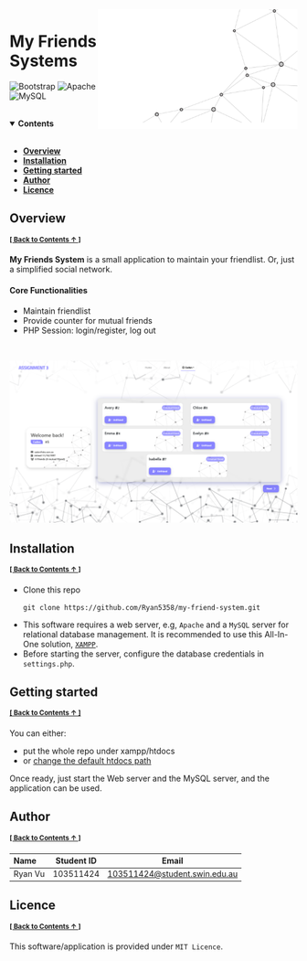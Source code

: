 <img align=right src="static/project-thumb.png" alt="project-thumb.png" width=350>

<h1>My Friends Systems</h1>

![Bootstrap](https://img.shields.io/badge/bootstrap-%238511FA.svg?style=for-the-badge&logo=bootstrap&logoColor=white) ![Apache](https://img.shields.io/badge/apache-%23D42029.svg?style=for-the-badge&logo=apache&logoColor=white) ![MySQL](https://img.shields.io/badge/mysql-000.svg?style=for-the-badge&logo=mysql&logoColor=white)


<br>

<details id="nav" open>
<summary><b>Contents</b></summary><br>

- [**Overview**](#overview)
- [**Installation**](#installation) 
- [**Getting started**](#getting-started)
- [**Author**](#author) 
- [**Licence**](#licence)

</details>

## Overview
<sup>[**\[ Back to Contents  ↑ \]**](#nav)</sup>

**My Friends System** is a small application to maintain your friendlist. Or, just a simplified social network.

#### Core Functionalities
- Maintain friendlist
- Provide counter for mutual friends
- PHP Session: login/register, log out

<br>

![demo.png](static/demo.png)

## Installation
<sup>[**\[ Back to Contents  ↑ \]**](#nav)</sup>

- Clone this repo
  ```
  git clone https://github.com/Ryan5358/my-friend-system.git
  ```
- This software requires a web server, e.g, `Apache` and a `MySQL` server for relational database management. It is recommended to use this All-In-One solution, [`XAMPP`](https://www.apachefriends.org/download.html).
- Before starting the server, configure the database credentials in `settings.php`.

## Getting started
<sup>[**\[ Back to Contents  ↑ \]**](#nav)</sup>

You can either: 
- put the whole repo under xampp/htdocs 
- or [change the default htdocs path](https://bobcares.com/blog/xampp-change-htdocs-location-windows/#:~:text=We%20can%20do%20this%20by,them%20to%20the%20new%20location.)

Once ready, just start the Web server and the MySQL server, and the application can be used.

## Author
<sup>[**\[ Back to Contents  ↑ \]**](#nav)</sup>

| Name                 | Student ID | Email                         |
| :------------------- | ---------- | :---------------------------: |
| Ryan Vu              | 103511424  | 103511424@student.swin.edu.au |

## Licence
<sup>[**\[ Back to Contents  ↑ \]**](#nav)</sup>

This software/application is provided under `MIT Licence`.
